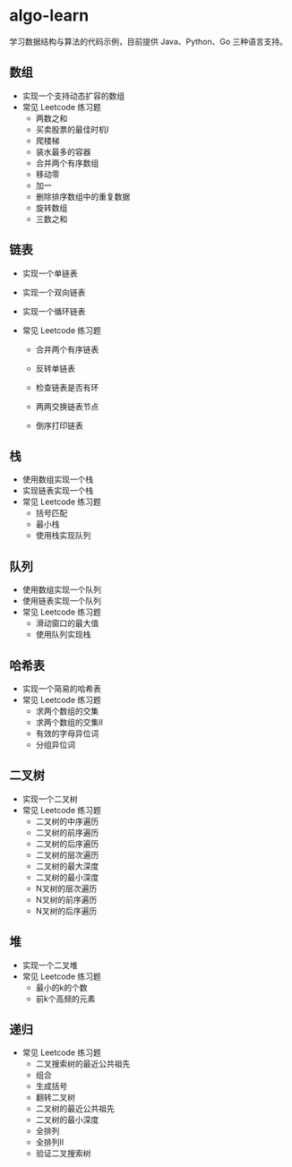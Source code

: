 # algo-learn
学习数据结构与算法的代码示例，目前提供 Java、Python、Go 三种语言支持。

## 数组

* 实现一个支持动态扩容的数组
* 常见 Leetcode 练习题
  * 两数之和
  * 买卖股票的最佳时机I
  * 爬楼梯
  * 装水最多的容器
  * 合并两个有序数组
  * 移动零
  * 加一
  * 删除排序数组中的重复数据
  * 旋转数组
  * 三数之和

## 链表

* 实现一个单链表

* 实现一个双向链表

* 实现一个循环链表

* 常见 Leetcode 练习题
  
  * 合并两个有序链表
  
  * 反转单链表
  * 检查链表是否有环
  * 两两交换链表节点
  * 倒序打印链表

## 栈

* 使用数组实现一个栈
* 实现链表实现一个栈
* 常见 Leetcode 练习题
  * 括号匹配
  * 最小栈
  * 使用栈实现队列

## 队列

* 使用数组实现一个队列
* 使用链表实现一个队列
* 常见 Leetcode 练习题
  * 滑动窗口的最大值
  * 使用队列实现栈

## 哈希表

* 实现一个简易的哈希表
* 常见 Leetcode 练习题
  * 求两个数组的交集
  * 求两个数组的交集II
  * 有效的字母异位词
  * 分组异位词

## 二叉树

* 实现一个二叉树
* 常见 Leetcode 练习题
  * 二叉树的中序遍历
  * 二叉树的前序遍历
  * 二叉树的后序遍历
  * 二叉树的层次遍历
  * 二叉树的最大深度
  * 二叉树的最小深度
  * N叉树的层次遍历
  * N叉树的前序遍历
  * N叉树的后序遍历

## 堆

* 实现一个二叉堆
* 常见 Leetcode 练习题
  * 最小的k的个数
  * 前k个高频的元素

## 递归

* 常见 Leetcode 练习题
  * 二叉搜索树的最近公共祖先
  * 组合
  * 生成括号
  * 翻转二叉树
  * 二叉树的最近公共祖先
  * 二叉树的最小深度
  * 全排列
  * 全排列II
  * 验证二叉搜索树


